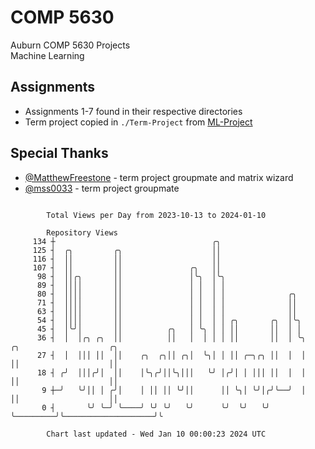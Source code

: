 # COMP 5630
Auburn COMP 5630 Projects  
Machine Learning

## Assignments
- Assignments 1-7 found in their respective directories
- Term project copied in `./Term-Project` from [ML-Project](https://github.com/wumphlett/ML-Project)

## Special Thanks
- [@MatthewFreestone](https://github.com/MatthewFreestone) - term project groupmate and matrix wizard
- [@mss0033](https://github.com/mss0033) - term project groupmate

```

        Total Views per Day from 2023-10-13 to 2024-01-10

        Repository Views
     134 ┼                                   ╭╮
     125 ┤  ╭╮         ╭╮                    ││
     116 ┤  ││         ││                    ││
     107 ┤  ││         ││               ╭╮   ││
      98 ┤  ││╭╮       ││               │╰╮  │╰╮
      89 ┤  ││││       ││               │ │  │ │
      80 ┤  ││││       ││               │ │  │ │              ╭╮
      71 ┤  ││││       ││               │ │  │ │              ││
      63 ┤  ││││       ││               │ │  │ │              ││
      54 ┤  ││││       ││               │ │  │ │ ╭╮       ╭╮  │╰╮
      45 ┤  │╰╯│       ││          ╭╮   │ ╰╮ │ │ ││       ││  │ │
      36 ┤  │  │╭╮ ╭╮  ││          ││   │  │ │ │ ││       ││  │ ╰╮         ╭╮                    ╭╮
      27 ┤  │  │││ ││  ││    ╭╮  ╭╮││ ╭╮│  ╰╮│ │ ││ ╭─╮╭╮ ││  │  │         ││                    ││
      18 ┤ ╭╯  │││╭╯│  ││    │╰╮╭╯││╰╮│││   ╰╯ │╭╯│ │ │││ ││  │  │         ││                    ││
       9 ┼─╯   ╰╯││ │ ╭╯│    │ ││ ││ ╰╯││      ││ ╰╮│ ╰╯│╭╯╰──╯  │         ││                    ││
       0 ┤       ╰╯ ╰─╯ ╰────╯ ╰╯ ╰╯   ╰╯      ╰╯  ╰╯   ╰╯       ╰─────────╯╰────────────────────╯╰

        Chart last updated - Wed Jan 10 00:00:23 2024 UTC
        
```
